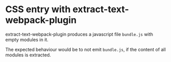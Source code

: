 # CSS entry with extract-text-webpack-plugin 

extract-text-webpack-plugin produces a javascript file `bundle.js` with empty modules in it.

The expected behaviour would be to not emit `bundle.js`, if the content of all modules is extracted.